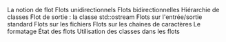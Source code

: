 La notion de flot
	Flots unidirectionnels
	Flots bidirectionnelles
Hiérarchie de classes
Flot de sortie : la classe std::ostream
Flots sur l'entrée/sortie standard
Flots sur les fichiers
Flots sur les chaines de caractères
Le formatage
État des flots
Utilisation des classes dans les flots
